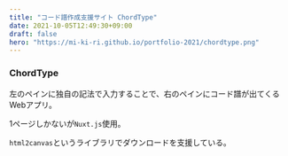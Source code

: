 ```yaml
---
title: "コード譜作成支援サイト ChordType"
date: 2021-10-05T12:49:30+09:00
draft: false
hero: "https://mi-ki-ri.github.io/portfolio-2021/chordtype.png"
---
```


### ChordType

左のペインに独自の記法で入力することで、右のペインにコード譜が出てくるWebアプリ。

1ページしかないが`Nuxt.js`使用。

`html2canvas`というライブラリでダウンロードを支援している。
